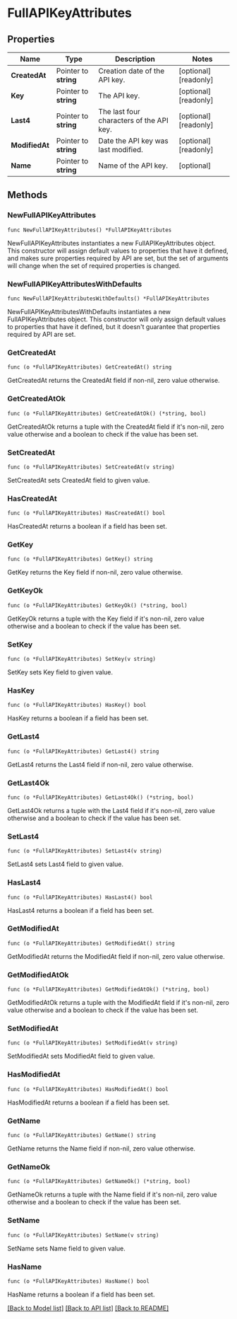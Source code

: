 # FullAPIKeyAttributes

## Properties

Name | Type | Description | Notes
---- | ---- | ----------- | ------
**CreatedAt** | Pointer to **string** | Creation date of the API key. | [optional] [readonly] 
**Key** | Pointer to **string** | The API key. | [optional] [readonly] 
**Last4** | Pointer to **string** | The last four characters of the API key. | [optional] [readonly] 
**ModifiedAt** | Pointer to **string** | Date the API key was last modified. | [optional] [readonly] 
**Name** | Pointer to **string** | Name of the API key. | [optional] 

## Methods

### NewFullAPIKeyAttributes

`func NewFullAPIKeyAttributes() *FullAPIKeyAttributes`

NewFullAPIKeyAttributes instantiates a new FullAPIKeyAttributes object.
This constructor will assign default values to properties that have it defined,
and makes sure properties required by API are set, but the set of arguments
will change when the set of required properties is changed.

### NewFullAPIKeyAttributesWithDefaults

`func NewFullAPIKeyAttributesWithDefaults() *FullAPIKeyAttributes`

NewFullAPIKeyAttributesWithDefaults instantiates a new FullAPIKeyAttributes object.
This constructor will only assign default values to properties that have it defined,
but it doesn't guarantee that properties required by API are set.

### GetCreatedAt

`func (o *FullAPIKeyAttributes) GetCreatedAt() string`

GetCreatedAt returns the CreatedAt field if non-nil, zero value otherwise.

### GetCreatedAtOk

`func (o *FullAPIKeyAttributes) GetCreatedAtOk() (*string, bool)`

GetCreatedAtOk returns a tuple with the CreatedAt field if it's non-nil, zero value otherwise
and a boolean to check if the value has been set.

### SetCreatedAt

`func (o *FullAPIKeyAttributes) SetCreatedAt(v string)`

SetCreatedAt sets CreatedAt field to given value.

### HasCreatedAt

`func (o *FullAPIKeyAttributes) HasCreatedAt() bool`

HasCreatedAt returns a boolean if a field has been set.

### GetKey

`func (o *FullAPIKeyAttributes) GetKey() string`

GetKey returns the Key field if non-nil, zero value otherwise.

### GetKeyOk

`func (o *FullAPIKeyAttributes) GetKeyOk() (*string, bool)`

GetKeyOk returns a tuple with the Key field if it's non-nil, zero value otherwise
and a boolean to check if the value has been set.

### SetKey

`func (o *FullAPIKeyAttributes) SetKey(v string)`

SetKey sets Key field to given value.

### HasKey

`func (o *FullAPIKeyAttributes) HasKey() bool`

HasKey returns a boolean if a field has been set.

### GetLast4

`func (o *FullAPIKeyAttributes) GetLast4() string`

GetLast4 returns the Last4 field if non-nil, zero value otherwise.

### GetLast4Ok

`func (o *FullAPIKeyAttributes) GetLast4Ok() (*string, bool)`

GetLast4Ok returns a tuple with the Last4 field if it's non-nil, zero value otherwise
and a boolean to check if the value has been set.

### SetLast4

`func (o *FullAPIKeyAttributes) SetLast4(v string)`

SetLast4 sets Last4 field to given value.

### HasLast4

`func (o *FullAPIKeyAttributes) HasLast4() bool`

HasLast4 returns a boolean if a field has been set.

### GetModifiedAt

`func (o *FullAPIKeyAttributes) GetModifiedAt() string`

GetModifiedAt returns the ModifiedAt field if non-nil, zero value otherwise.

### GetModifiedAtOk

`func (o *FullAPIKeyAttributes) GetModifiedAtOk() (*string, bool)`

GetModifiedAtOk returns a tuple with the ModifiedAt field if it's non-nil, zero value otherwise
and a boolean to check if the value has been set.

### SetModifiedAt

`func (o *FullAPIKeyAttributes) SetModifiedAt(v string)`

SetModifiedAt sets ModifiedAt field to given value.

### HasModifiedAt

`func (o *FullAPIKeyAttributes) HasModifiedAt() bool`

HasModifiedAt returns a boolean if a field has been set.

### GetName

`func (o *FullAPIKeyAttributes) GetName() string`

GetName returns the Name field if non-nil, zero value otherwise.

### GetNameOk

`func (o *FullAPIKeyAttributes) GetNameOk() (*string, bool)`

GetNameOk returns a tuple with the Name field if it's non-nil, zero value otherwise
and a boolean to check if the value has been set.

### SetName

`func (o *FullAPIKeyAttributes) SetName(v string)`

SetName sets Name field to given value.

### HasName

`func (o *FullAPIKeyAttributes) HasName() bool`

HasName returns a boolean if a field has been set.


[[Back to Model list]](../README.md#documentation-for-models) [[Back to API list]](../README.md#documentation-for-api-endpoints) [[Back to README]](../README.md)


